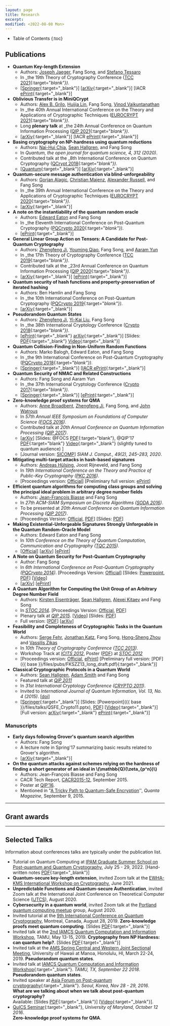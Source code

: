 ```yaml
---
layout: page
title: Research
excerpt:
modified: <2022-08-08 Mon>
---
```

* Table of Contents
{:toc}

## Publications
* **Quantum Key-length Extension**
    *  Authors: [Joseph Jaeger](https://www.cc.gatech.edu/~josephjaeger/), Fang Song, and [Stefano
       Tessaro](https://homes.cs.washington.edu/~tessaro/)
	*  In _the 19th Theory of Cryptography Conference ([TCC
       2021](https://tcc.iacr.org/2021/){:target="_blank"})_.
	*  [[Springer](https://doi.org/10.1007/978-3-030-90459-3_8){:target="_blank"}] [[arXiv](https://arxiv.org/abs/2105.01242){:target="_blank"}] [IACR [ePrint](https://eprint.iacr.org/2021/579){:target="_blank"}]
* **Oblivious Transfer is in MiniQCrypt**
    *  Authors: [Alex B. Grilo](https://abgrilo.org/), [Huijia
       Lin](https://homes.cs.washington.edu/~rachel/), Fang Song,
       [Vinod Vaikuntanathan](http://people.csail.mit.edu/vinodv/)
    *  In _the 40th Annual International Conference on the Theory and Applications of Cryptographic Techniques ([EUROCRYPT 2021](https://eurocrypt.iacr.org/2021/){:target="_blank"})_. 
	*  Long **plenary talk** at _the 24th Annual Conference on Quantum Information Processing ([QIP 2021](https://www.mcqst.de/qip2021/){:target="_blank"})_. <!-- (3/462) -->
    *  [[arXiv](https://arxiv.org/abs/2011.14980){:target="_blank"}] [IACR [ePrint](https://ia.cr/2020/1500){:target="_blank"}]
* **Basing cryptography on NP-hardness using quantum reductions** 
	*  Authors: [Nai-Hui Chia](https://sites.google.com/view/naihuichia), [Sean Hallgren](http://www.cse.psu.edu/~sjh26/), and Fang Song 
	*  In _Quantum, the open journal for quantum science, 4, 312 (2020)_. 
	*  Contributed talk at the _8th International Conference on
       Quantum Cryptography ([QCrypt 2018](http://2018.qcrypt.net/){:target="_blank"})_. 
	*  [[Quantum](https://doi.org/10.22331/q-2020-08-27-312){:target="_blank"}] [[arXiv](https://arxiv.org/abs/1804.10309){:target="_blank"}]
*  **Quantum-secure message authentication via blind-unforgeability** 
    *  Authors: [Gorjan Alagic](https://www.alagic.org/), [Christian
       Majenz](https://www.christianmajenz.info/about-me.html), [Alexander Russell](https://russell.engr.uconn.edu/), and Fang Song
	*  In _the 39th Annual International Conference on the Theory and Applications of Cryptographic Techniques ([EUROCRYPT 2020](https://eurocrypt.iacr.org/2020/){:target="_blank"})_.
	*  [[arXiv](https://arxiv.org/abs/1803.03761){:target="_blank"}]
*   **A note on the instantiability of the quantum random oracle**
    *  Authors: [Edward Eaton](https://eeaton.ca/) and Fang Song
	*  In _the Eleventh International Conference on Post-Quantum Cryptography ([PQCrypto 2020](https://pqcrypto2020.inria.fr/){:target="_blank"})_.
	*  [[ePrint](https://eprint.iacr.org/2019/1466){:target="_blank"}]
*   **General Linear Group Action on Tensors: A Candidate for Post-Quantum Cryptography** 
    *  Authors: [Zhengfeng Ji](https://profiles.uts.edu.au/Zhengfeng.Ji), [Youming Qiao](https://profiles.uts.edu.au/Youming.Qiao), Fang Song, and [Aaram Yun](https://dblp.org/pid/33/4916.html)
	*  In _the 17th Theory of Cryptography Conference
       ([TCC 2019](https://tcc.iacr.org/2019/){:target="_blank"})_.
	*  Contributed talk at the _23rd Annual Conference on Quantum
    Information Processing ([QIP 2020](http://www.szpclab.com/qip2020){:target="_blank"})_.
	*  [[arXiv](https://arxiv.org/abs/1906.04330){:target="_blank"}] [[ePrint](https://ia.cr/2019/687){:target="_blank"}] 
*   **Quantum security of hash functions and property-preservation of iterated hashing**
    *   Authors: Ben Hamlin and Fang Song
	*   In _the 10th International Conference on Post-Quantum Cryptography ([PQCrypto 2019](http://pqcrypto2019.org/){:target="_blank"})_.
	* [[arXiv](https://arxiv.org/abs/1902.08709){:target="_blank"}]
*   **Pseudorandom Quantum States** 
    *   Authors: [Zhengfeng Ji](https://profiles.uts.edu.au/Zhengfeng.Ji), [Yi-Kai Liu](https://sites.google.com/site/yikailiu00/), Fang Song 
	*   In _the 38th International Cryptology Conference ([Crypto 2018](https://crypto.iacr.org/2018/){:target="_blank"})_.
	*   [[ePrint](https://eprint.iacr.org/2018/544){:target="_blank"} [arXiv](https://arxiv.org/abs/1711.00385){:target="_blank"}] [Slides: [PDF]({{base}}/files/talks/prs-crypto18.pdf){:target="_blank"} [Video](https://www.youtube.com/watch?v=SuD-OvGKUWw&t=273s){:target="_blank"}]
*   **Quantum Collision-Finding in Non-Uniform Random Functions**
    *   Authors: Marko Balogh, Edward Eaton, and Fang Song
	*   In _the 9th International Conference on Post-Quantum Cryptography ([PQCrypto 2018](http://www.math.fau.edu/pqcrypto2018/){:target="_blank"})_.
    *   [[Springer](https://link.springer.com/chapter/10.1007%2F978-3-319-79063-3_22){:target="_blank"}] [[IACR ePrint](http://ia.cr/2017/688){:target="_blank"}]
*  **Quantum Security of NMAC and Related Constructions**
    *  Authors: Fang Song and Aaram Yun
	*  In _the 37th International Cryptology Conference ([Crypto 2017](https://www.iacr.org/conferences/crypto2017/){:target="_blank"})_.
	*  [[Springer](https://doi.org/10.1007/978-3-319-63715-0_10){:target="_blank"}] [[ePrint](https://eprint.iacr.org/2017/509){:target="_blank"}]
*   **Zero-knowledge proof systems for QMA**
    *   Authors: [Anne Broadbent](https://mysite.science.uottawa.ca/abroadbe/), [Zhengfeng Ji](https://profiles.uts.edu.au/Zhengfeng.Ji), Fang Song, and [John
        Watrous](https://cs.uwaterloo.ca/~watrous/)
    *   In _57th Annual IEEE Symposium on Foundations of Computer Science ([FOCS 2016](http://www.wisdom.weizmann.ac.il/~dinuri/focs16/CFP.html))_.
    *   Contributed talk at _20th Annual Conference on Quantum
        Information Processing
        ([QIP 2017](https://www.stationq.com/qip-2017/))_.
    *   [[arXiv](http://arxiv.org/abs/1604.02804)] [Slides:
        @FOCS
        [PDF]({{base}}/files/talks/2016_focs_qzkqma.pdf){:target="blank"},
        @QIP'17
        [PDF]({{base}}/files/talks/qip17_qzkqma.pdf){:target="blank"} [Video](https://www.youtube.com/watch?v=1fXLJBN-KfI&feature=youtu.be){:target="_blank"} (slightly tuned to quantum
        audience)
        ]
	* [Journal version: [SICOMP](https://doi.org/10.1137/18M1193530)]
      _SIAM J. Comput., 49(2), 245–283, 2020_.
*   **Mitigating multi-target attacks in hash-based signatures**
    *   Authors: [Andreas Hülsing](https://huelsing.net/wordpress/), Joost Rijneveld, and Fang Song
    *   In _19th International Conference on the Theory and Practice of Public-Key Cryptography ([PKC 2016](http://troll.iis.sinica.edu.tw/pkc16/index.shtml))_.
    *   [Proceedings version: [Official](http://link.springer.com/chapter/10.1007%2F978-3-662-49384-7_15)] [Preliminary full version: [ePrint](http://ia.cr/2015/1256)]
*   **Efficient quantum algorithms for computing class groups and solving the principal ideal problem in arbitrary degree number fields**
    *   Authors: [Jean-François Biasse](http://biasse.myweb.usf.edu/) and Fang Song
    *   In _27th ACM-SIAM Symposium on Discrete Algorithms ([SODA 2016](http://www.siam.org/meetings/da16/))_.
    *   To be presented at _20th Annual Conference on Quantum Information Processing ([QIP 2017](https://www.stationq.com/qip-2017/))_.
    *   [Proceedings Version: [Official](http://dx.doi.org/10.1137/1.9781611974331.ch64), [PDF]({{base}}/files/pubs/BS_SODA16.pdf)] [Slides: [PDF]({{base}}/files/talks/sunits_soda16.pdf)]
*   **Making Existential-Unforgeable Signatures Strongly Unforgeable in the Quantum Random-Oracle Model**
    *   Authors: Edward Eaton and Fang Song
    *   In _10th Conference on the Theory of Quantum Computation, Communication and Cryptography ([TQC 2015](http://tqc2015.ulb.ac.be))_.
    *   [[Official](http://dblp.org/rec/html/conf/tqc/EatonS15)] [[arXiv](http://arxiv.org/abs/1509.02944)] [[ePrint](http://eprint.iacr.org/2015/878)]
*   **A Note on Quantum Security for Post-Quantum Cryptography**
    *   Author: Fang Song
    *   In _6th International Conference on Post-Quantum Cryptography ([PQCrypto 2014](http://pqcrypto2014.uwaterloo.ca/))_. [Proceedings Version: [Official](http://link.springer.com/chapter/10.1007/978-3-319-11659-4_15)] [Slides: [Powerpoint]({{base}}/files/talks/qfred_pqc14.pptx)<a>,</a> [PDF]({{base}}/files/talks/qfred_pqc14.pdf)] [[Video](https://www.youtube.com/watch?v=kYUgmZsSKd0&feature=youtu.be)]
    *   [[arXiv](http://arxiv.org/abs/1409.2187)] [[ePrint](http://eprint.iacr.org/2014/709)]
*   **A Quantum Algorithm for Computing the Unit Group of an Arbitrary Degree Number Field**
    *   Authors: [Kirsten Eisenträger](http://www.personal.psu.edu/kxe8/), [Sean Hallgren](http://www.cse.psu.edu/~hallgren), [Alexei Kitaev](http://www.cms.caltech.edu/people/3083/profile) and Fang Song
    *   In _[STOC 2014](http://www.columbia.edu/~cs2035/stoc/stoc2014/)_. [Proceedings Version: [Official](http://dl.acm.org/citation.cfm?id=2591860), [PDF]({{base}}/files/pubs/EHKS_STOC14.pdf)]
    *   Plenary talk at [_QIP 2015_](http://www.quantum-lab.org/qip2015/Program.php). [[Video](https://www.youtube.com/watch?v=WiH1SKJvsrU)] [Slides: [PDF]({{base}}/files/talks/units_qip15.pdf)]
    *   Full version: [<a href="">PDF</a>] [<a href="">arXiv</a>]
*   **Feasibility and Completeness of Cryptographic Tasks in the Quantum World**
    *   Authors: [Serge Fehr](http://homepages.cwi.nl/~fehr/), [Jonathan Katz](http://www.cs.umd.edu/~jkatz/), Fang Song, [Hong-Sheng Zhou](http://www.cs.umd.edu/~hszhou/Home_of_Hong-Sheng_Zhou.html) and [Vassilis Zikas](http://cs.ucla.edu/~vzikas/)
    *   In _10th Theory of Cryptography Conference ([TCC 2013](http://www.iacr.org/workshops/tcc2013/))_.
    *   Workshop Track at [_ICITS 2012_](http://icits2012.iro.umontreal.ca/), Poster ([PDF]({{base}}/files/talks/2pc_comlexity_poster_stoc12_48.pdf
        			)) at [_STOC 2012_](http://cs.nyu.edu/~stoc2012/default.htm)
    *   [Proceedings version: [Official](http://link.springer.com/chapter/10.1007/978-3-642-36594-2_16), [ePrint](https://eprint.iacr.org/2015/385.pdf)] [Preliminary full version: [PDF]({{ base }}/files/pubs/FKSZZ13_long_draft.pdf){:target="_blank"}] 
*   **Classical Cryptographic Protocols in a Quantum World**
    *   Authors: [Sean Hallgren](http://www.cse.psu.edu/~hallgren), [Adam Smith](http://www.cse.psu.edu/~asmith) and Fang Song
    *   Featured talk at [_QIP 2011_](http://qip2011.quantumlah.org/scientificprogramme/)
    *   In _31st International Cryptology Conference ([CRYPTO 2011](https://www.iacr.org/conferences/crypto2011/))_. 
    *   Invited to _International Journal of Quantum Information, Vol. 13, No. 4 (2015)_. [[doi](http://dx.doi.org/10.1142/S0219749915500288)]
    *   [[Springer](http://link.springer.com/chapter/10.1007/978-3-642-22792-9_23){:target="_blank"}] [Slides: [Powerpoint]({{ base }}/files/talks/QSFE_Crypto11.pptx), [PDF]({{base}}/files/talks/QSFE_Crypto11.pdf)] [[Video](http://www.iacr.org/cryptodb/data/paper.php?pubkey=23587){:target="_blank"}] [Full version: [arXiv](http://arxiv.org/abs/1507.01625){:target="_blank"} [ePrint](https://eprint.iacr.org/2015/687){:target="_blank"}]

### Manuscripts
*  **Early days following Grover's quantum search algorithm** 
    * Authors: Fang Song
    * A lecture note in Spring'17 summarizing basic results related to Grover's algorithm. 
    * [[arXiv](https://arxiv.org/abs/1709.01236){:target="_blank"}]
*   **On the quantum attacks against schemes relying on the hardness of finding a short generator of an ideal in \\(\mathbb{Q}(\zeta_{p^n})\\)**
    *   Authors: Jean-François Biasse and Fang Song
    *   CACR Tech Report, [CACR2015-12](http://cacr.uwaterloo.ca/techreports/2015/cacr2015-12.pdf), September 2015.
    *   Poster at [QIP'16](http://ucalgary.ca/qip2016/).
    *   Mentioned in "[A Tricky Path to Quantum-Safe Encryption](https://www.quantamagazine.org/20150908-quantum-safe-encryption)'', _Quanta Magazine_, September 9, 2015.

- - - 

## Grant awards

- - -

## Selected Talks

Information about conferences talks are typically under the
publication list.

*  Tutorial on Quantum Computing at [IPAM Graduate Summer School on Post-quantum and Quantum Cryptography](http://www.ipam.ucla.edu/programs/summer-schools/graduate-summer-school-on-post-quantum-and-quantum-cryptography/?tab=schedule), July 25 - 29, 2022. [Hand-written notes [PDF]({{base}}/files/talks/2022_ipam_qc_live.pdf){:target="_blank"}]
* **Quantum-secure key-length extension**, invited Zoom talk at the
[EWHA-KMS International Workshop on Cryptography](https://sites.google.com/view/ewha-kms-iwc-2021/home), June 2021.
*  **Unpredictable Functions and Quantum-secure Authentication**,
invited Zoom talk at the International Joint Conference on Theoretical
Computer Science ([IJTCS](https://econcs.pku.edu.cn/ijtcs2020/IJTCS2020.html)), August 2020.
*  **Cybersecurity in a quantum world**, invited Zoom talk at the
[Portland quantum computing meetup](https://www.meetup.com/portland-quantum-computing-meetup-group/events/271106230/) group, August 2020.
*  Invited tutorial at the [9th International Conference on Quantum
   Cryptography](http://2019.qcrypt.net/), Montreal, Canada, August
   28, 2019. **Zero-knowledge proofs meet quantum computing**. [Slides
   [PDF]({{base}}/files/talks/201908_qcrypt_zk.pdf){:target="_blank"}]
*  Invited talk at the [2nd IAMCS Quantum Computation and Information Workshop](https://iamcs.tamu.edu/quantum-computation-and-information-workshop), TAMU, May
13-15, 2019. **Cryptography from NP Hardness: can quantum help?**. [Slides [PDF]({{base}}/files/talks/2IAMCS-Worst2Avg-Song.pdf){:target="_blank"}]
*  Invited talk at the [AMS Spring Central and Western Joint Sectional
Meeting](http://www.ams.org/meetings/sectional/2251_program.html), University of Hawaii at Manoa, Honolulu, HI, March
22-24, 2019. **Pseudorandom quantum states**.
*  Invited talk at [IAMCS Quantum Computation and Information Workshop](https://iamcs.tamu.edu/quantum-computation-and-information-workshop/){:target="_blank"}. _TAMU, TX, September 22 2018_. **Pseudorandom quantum states**. 
*  Invited speaker at [Asia Forum
    on Post-quantum cryptography](http://www.pqcforum.org/){:target="_blank"}. _Seoul, Korea, Nov 28 - 29, 2016_.  
	**What are we talking about when we talk about post-quantum
    cryptography?**  
	Available: [Slides [PDF]({{base}}/files/talks/201611_fspqcasia.pdf){:target="_blank"}] [[Video](https://www.youtube.com/watch?v=n39-FOmNh5g){:target="_blank"}].
*  [QuICS Seminar](http://quics.umd.edu/seminar){:target="_blank"}, _University of Maryland, October 12 2016_.  
**Zero-knowledge proof systems for QMA**.  

